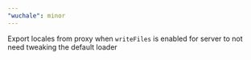 ```yaml
---
"wuchale": minor
---
```


Export locales from proxy when `writeFiles` is enabled for server to not need tweaking the default loader
